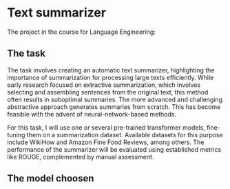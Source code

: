 # Text summarizer
The project in the course for Language Engineering:

## The task
The task involves creating an automatic text summarizer, highlighting the importance of summarization for processing large texts efficiently. While early research focused on extractive summarization, which involves selecting and assembling sentences from the original text, this method often results in suboptimal summaries. The more advanced and challenging abstractive approach generates summaries from scratch. This has become feasible with the advent of neural-network-based methods.

For this task, I will use one or several pre-trained transformer models, fine-tuning them on a summarization dataset. Available datasets for this purpose include WikiHow and Amazon Fine Food Reviews, among others. The performance of the summarizer will be evaluated using established metrics like ROUGE, complemented by manual assessment.

## The model choosen
